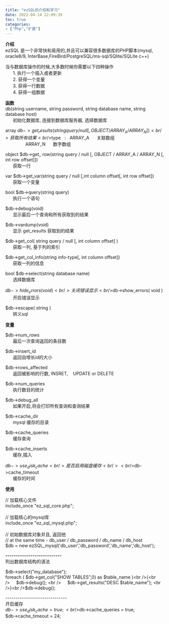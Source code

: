 ```yaml
---
title: "ezSQL的介绍和学习"
date: 2022-04-14 22:09:39
toc: true
categories:
- ["Php","扩展"]
---
```


**介绍**<br />ezSQL 是一个非常快和易用的,并且可以兼容很多数据库的PHP脚本(mysql, oracle8/9, InterBase,FireBird/PostgreSQL/ms-sql/SQlite/SQLite c++)

当与数据库操作的时候,大多数时候你需要以下四种操作<br />      1. 执行一个插入或者更新 <br />      2. 获得一个变量 <br />      3. 获得一行数据 <br />      4. 获得一组数据 


**函数**<br />db(string username, string password, string database name, string database host)<br />      初始化数据库, 连接到数据库服务器, 选择数据库 

array $db->get_results(string query / null [, OBJECT / ARRAY_A / ARRAY_N ] )<br />      获取所有结果 <br />      $type   :   ARRAY_A      关联数组 <br />                ARRAY_N      数字数组 

object $db->get_ row(string query / null [, OBJECT / ARRAY_A / ARRAY_N [, int row offset]])<br />      获取一行 

var $db->get_var(string query / null [,int column offset[, int row offset])<br />      获取一个变量 

bool $db->query(string query)<br />      执行一个语句 

$db->debug(void)<br />      显示最后一个查询和所有获取到的结果 

$db->vardump(void)<br />      显示 get_results 获取到的结果 

$db->get_col( string query / null [, int column offset] )<br />      获取一列, 基于列的索引 

$db->get_col_info(string info-type[, int column offset])<br />      获取一列的信息 

bool $db->select(string database name)<br />      选择数据库 

$db->hide_errors( void )<br />      关闭错误显示 <br />$db->show_errors( void )<br />      开启错误显示 

$db->escape( string )<br />      转义sql 


**变量**


$db->num_rows<br />      最后一次查询返回的条目数 

$db->insert_id<br />      返回自增长id的大小 

$db->rows_affected<br />      返回被影响的行数, INSRET,    UPDATE or DELETE 

$db->num_queries<br />      执行数目的统计 

$db->debug_all<br />      如果开启,将会打印所有查询和查询结果 

$db->cache_dir<br />      mysql 缓存的目录 

$db->cache_queries<br />      缓存查询 

$db->cache_inserts  <br />      缓存,插入 

$db->use_disk_cache<br />      是否启用磁盘缓存 <br />      <br />$db->cache_timeout<br />      缓存的时间 




**使用**

// 加载核心文件<br />include_once "ez_sql_core.php";<br />  <br />// 加载核心的mysql库<br />include_once "ez_sql_mysql.php";<br />  <br />// 初始数据库对象并且, 返回他<br />// at the same time - db_user / db_password / db_name / db_host<br />$db = new ezSQL_mysql('db_user','db_password','db_name','db_host');

**---------------------------**<br />列出数据库结构的语法

$db->select("my_database");<br />foreach ( $db->get_col("SHOW TABLES",0) as $table_name )<br />{<br />     $db->debug(); <br />     $db->get_results("DESC $table_name"); <br />}<br />$db->debug();


------------------------------<br />开启缓存<br />$db->use_disk_cache = true;<br />$db->cache_queries = true;<br />$db->cache_timeout = 24;

